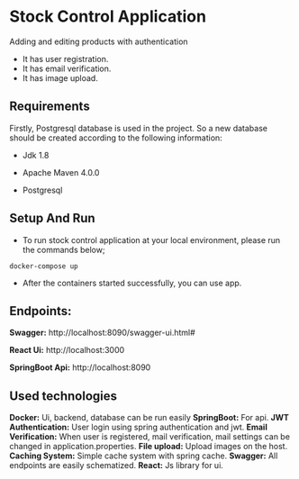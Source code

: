 # Stock Control Application
Adding and editing products with authentication
- It has user registration.
- It has email verification.
- It has image upload.

## Requirements
Firstly, Postgresql database is used in the project. So a new database should be created according to the following information:

- Jdk 1.8

- Apache Maven 4.0.0

- Postgresql 


## Setup And Run

- To run stock control application at your local environment, please run the commands below;

```docker-compose up```

- After the containers started successfully, you can use app.

## Endpoints:

 **Swagger:** http://localhost:8090/swagger-ui.html#

 **React Ui:** http://localhost:3000

 **SpringBoot Api:** http://localhost:8090

## Used technologies
**Docker:** Ui, backend, database can be run easily
**SpringBoot:** For api.
**JWT Authentication:** User login using spring authentication and jwt.
**Email Verification:** When user is registered, mail verification, mail settings can be changed in application.properties.
**File upload:** Upload images on the host.
**Caching System:** Simple cache system with spring cache.
**Swagger:** All endpoints are easily schematized.
**React:** Js library for ui.

